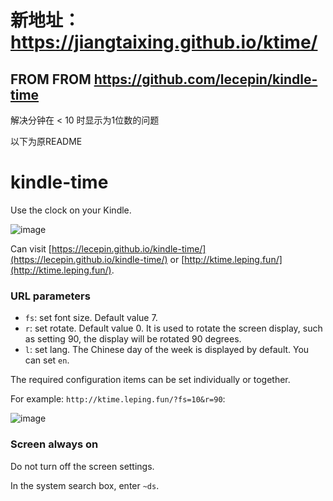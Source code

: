 # 新地址：https://jiangtaixing.github.io/ktime/
##  FROM FROM https://github.com/lecepin/kindle-time
解决分钟在 < 10 时显示为1位数的问题


以下为原README

# kindle-time

Use the clock on your Kindle.

![image](https://user-images.githubusercontent.com/11046969/212535636-9501936f-584c-4ce9-9a9a-ea7d0ac4e1c4.png)



Can visit [https://lecepin.github.io/kindle-time/](https://lecepin.github.io/kindle-time/) or [http://ktime.leping.fun/](http://ktime.leping.fun/).

### URL parameters

- `fs`: set font size. Default value 7.
- `r`: set rotate. Default value 0. It is used to rotate the screen display, such as setting 90, the display will be rotated 90 degrees.
- `l`: set lang. The Chinese day of the week is displayed by default. You can set `en`.

The required configuration items can be set individually or together.

For example: `http://ktime.leping.fun/?fs=10&r=90`:

![image](https://user-images.githubusercontent.com/11046969/212535887-d9fa8ec4-6795-455f-ae18-5f104dadf47c.png)


### Screen always on

Do not turn off the screen settings.

In the system search box, enter `~ds`.
